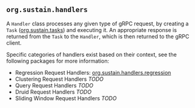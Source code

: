 ## `org.sustain.handlers`

A `Handler` class processes any given type of gRPC request, by creating a `Task` ([org.sustain.tasks](./tasks)) and executing it.
An appropriate response is returned from the `Task` to the `Handler`, which is then returned to the gRPC client.

Specific categories of handlers exist based on their context, see the following packages for more information:

- Regression Request Handlers: [org.sustain.handlers.regression](./regression)
- Clustering Request Handlers *TODO*
- Query Request Handlers *TODO*
- Druid Request Handlers *TODO*
- Sliding Window Request Handlers *TODO*